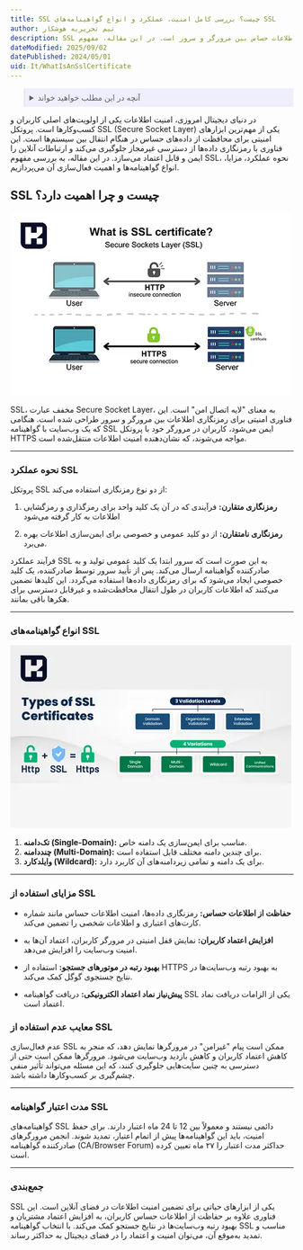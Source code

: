 ```yaml
---
title: SSL چیست؟ بررسی کامل امنیت، عملکرد و انواع گواهینامه‌های SSL
author: تیم تحریریه هوشکار
description: SSL یک پروتکل امنیتی برای رمزنگاری اطلاعات حساس بین مرورگر و سرور است. در این مقاله، مفهوم SSL، عملکرد، مزایا و انواع گواهینامه‌های آن را بررسی کنید
dateModified: 2025/09/02
datePublished: 2024/05/01
uid: It/WhatIsAnSslCertificate
---
```


<blockquote style="background-color:#eeeefc; padding:0.5rem">
<details>
  <summary>آنچه در این مطلب خواهید خواند</summary>
  <ul>
    <li>SSL چیست و چرا اهمیت دارد؟</li>
    <li>نحوه عملکرد SSL</li>
    <li>انواع گواهینامه‌های SSL</li>
    <li>مزایای استفاده از SSL</li>
    <li>معایب عدم استفاده از SSL</li>
    <li>مدت اعتبار گواهینامه SSL</li>
  </ul>
</details>
</blockquote>

در دنیای دیجیتال امروزی، امنیت اطلاعات یکی از اولویت‌های اصلی کاربران و کسب‌وکارها است. پروتکل SSL (Secure Socket Layer) یکی از مهم‌ترین ابزارهای امنیتی برای محافظت از داده‌های حساس در هنگام انتقال بین سیستم‌ها است. این فناوری با رمزنگاری داده‌ها از دسترسی غیرمجاز جلوگیری می‌کند و ارتباطات آنلاین را ایمن و قابل اعتماد می‌سازد. در این مقاله، به بررسی مفهوم SSL، نحوه عملکرد، مزایا، انواع گواهینامه‌ها و اهمیت فعال‌سازی آن می‌پردازیم.

## SSL چیست و چرا اهمیت دارد؟

![SSL چیست و چرا اهمیت دارد؟](./Images/WhatIsSsl.webp)

SSL، مخفف عبارت Secure Socket Layer، به معنای "لایه اتصال امن" است. این فناوری امنیتی برای رمزنگاری اطلاعات بین مرورگر و سرور طراحی شده است. هنگامی که یک وب‌سایت با گواهینامه SSL ایمن می‌شود، کاربران در مرورگر خود با پروتکل HTTPS مواجه می‌شوند، که نشان‌دهنده امنیت اطلاعات منتقل‌شده است.

---

### نحوه عملکرد SSL
پروتکل SSL از دو نوع رمزنگاری استفاده می‌کند:  

1. **رمزنگاری متقارن:** فرآیندی که در آن یک کلید واحد برای رمزگذاری و رمزگشایی اطلاعات به کار گرفته می‌شود

2. **رمزنگاری نامتقارن:** از دو کلید عمومی و خصوصی برای ایمن‌سازی اطلاعات بهره می‌برد.  

فرآیند عملکرد SSL به این صورت است که سرور ابتدا یک کلید عمومی تولید و به صادرکننده گواهینامه ارسال می‌کند. پس از تأیید سرور توسط صادرکننده، یک کلید خصوصی ایجاد می‌شود که برای رمزنگاری داده‌ها استفاده می‌گردد. این کلیدها تضمین می‌کنند که اطلاعات کاربران در طول انتقال محافظت‌شده و غیرقابل دسترسی برای هکرها باقی بمانند.

---

### انواع گواهینامه‌های SSL

![انواع گواهینامه SSL](./Images/SSLCertificates.webp)

1. **تک‌دامنه (Single-Domain):** مناسب برای ایمن‌سازی یک دامنه خاص.  
2. **چنددامنه (Multi-Domain):** برای چندین دامنه مختلف قابل استفاده است.  
3. **وایلدکارد (Wildcard):** برای یک دامنه و تمامی زیردامنه‌های آن کاربرد دارد.

---

### مزایای استفاده از SSL

- **حفاظت از اطلاعات حساس:** رمزنگاری داده‌ها، امنیت اطلاعات حساس مانند شماره کارت‌های اعتباری و اطلاعات شخصی را تضمین می‌کند.

- **افزایش اعتماد کاربران:** نمایش قفل امنیتی در مرورگر کاربران، اعتماد آن‌ها به امنیت وب‌سایت را افزایش می‌دهد.

- **بهبود رتبه در موتورهای جستجو:** استفاده از HTTPS به بهبود رتبه وب‌سایت‌ها در نتایج جستجوی گوگل کمک می‌کند.

- **پیش‌نیاز نماد اعتماد الکترونیکی:** دریافت گواهینامه SSL یکی از الزامات دریافت نماد اعتماد است.

### معایب عدم استفاده از SSL
عدم فعال‌سازی SSL ممکن است پیام "غیرامن" در مرورگرها نمایش دهد، که منجر به کاهش اعتماد کاربران و کاهش بازدید وب‌سایت می‌شود. مرورگرها ممکن است حتی از دسترسی به چنین سایت‌هایی جلوگیری کنند، که این مسئله می‌تواند تأثیر منفی چشم‌گیری بر کسب‌وکارها داشته باشد.

---

### مدت اعتبار گواهینامه SSL
گواهینامه‌های SSL دائمی نیستند و معمولاً بین 12 تا 24 ماه اعتبار دارند. برای حفظ امنیت، باید این گواهینامه‌ها پیش از اتمام اعتبار، تمدید شوند. انجمن مرورگرهای صادرکننده گواهینامه (CA/Browser Forum) حداکثر مدت اعتبار را ۲۷ ماه تعیین کرده است.

---

### جمع‌بندی
SSL یکی از ابزارهای حیاتی برای تضمین امنیت اطلاعات در فضای آنلاین است. این فناوری علاوه بر حفاظت از اطلاعات حساس کاربران، به افزایش اعتماد مشتریان و بهبود رتبه وب‌سایت‌ها در نتایج جستجو کمک می‌کند. با انتخاب گواهینامه SSL مناسب و تمدید به‌موقع آن، می‌توان امنیت و اعتماد را در فضای دیجیتال به حداکثر رساند.